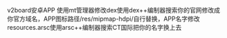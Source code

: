 v2board安卓APP
使用mt管理器修改dex使用dex++编制器搜索你的官网修改成你官方域名，APP图标路径/res/mipmap-hdpi/自行替换，APP名字修改resources.arsc使用arsc++编制器搜索CT国际把你的名字换上去

